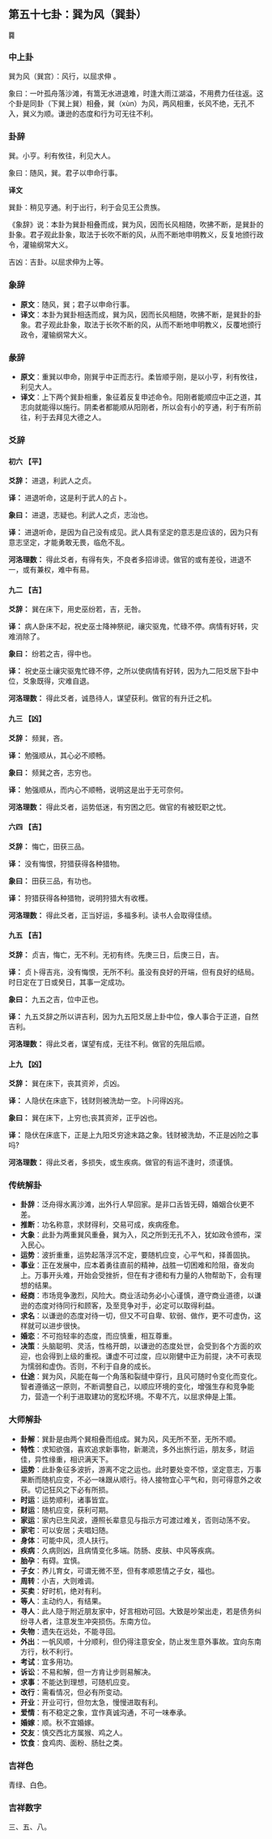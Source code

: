 ## 第五十七卦：巽为风（巽卦）

<div class="hexagrams">䷸</div>

### 中上卦

巽为风（巽宫）：风行，以屈求伸 。

象曰：一叶孤舟落沙滩，有篙无水进退难，时逢大雨江湖溢，不用费力任往返。这个卦是同卦（下巽上巽）相叠，巽（xùn）为风，两风相重，长风不绝，无孔不入，巽义为顺。谦逊的态度和行为可无往不利。

### 卦辞

巽。小亨。利有攸往，利见大人。

象曰：随风，巽。君子以申命行事。

**译文**

巽卦：稍见亨通。利于出行，利于会见王公贵族。

《象辞》说：本卦为巽卦相叠而成，巽为风，因而长风相随，吹拂不断，是巽卦的卦象。君子观此卦象，取法于长吹不断的风，从而不断地申明教义，反复地颁行政令，灌输纲常大义。

吉凶：吉卦。以屈求伸为上等。

### 象辞

- **原文**：随风，巽；君子以申命行事。
- **译文**：本卦为巽卦相迭而成，巽为风，因而长风相随，吹拂不断，是巽卦的卦象。君子观此卦象，取法于长吹不断的风，从而不断地申明教义，反覆地颁行政令，灌输纲常大义。

### 彖辞

- **原文**：重巽以申命，刚巽乎中正而志行。柔皆顺乎刚，是以小亨，利有攸往，利见大人。
- **译文**：上下两个巽卦相重，象征着反复申述命令。阳刚者能顺应中正之道，其志向就能得以施行。阴柔者都能顺从阳刚者，所以会有小的亨通，利于有所前往，利于去拜见大德之人。

### 爻辞

#### 初六 【平】

**爻辞：** 进退，利武人之贞。

**译：** 进退听命，这是利于武人的占卜。

**象曰：** 进退，志疑也。利武人之贞，志治也。

**译：** 进退听命，是因为自己没有成见。武人具有坚定的意志是应该的，因为只有意志坚定，才能勇敢无畏，临危不乱。

**河洛理数：** 得此爻者，有得有失，不良者多招诽谤。做官的或有差役，进退不一，或有兼权，难中有易。

#### 九二 【吉】

**爻辞：** 巽在床下，用史巫纷若，吉，无咎。

**译：** 病人卧床不起，祝史巫士降神祭祀，禳灾驱鬼，忙碌不停。病情有好转，灾难消除了。

**象曰：** 纷若之吉，得中也。

**译：** 祝史巫士禳灾驱鬼忙碌不停，之所以使病情有好转，因为九二阳爻居下卦中位，爻象既得，灾难自退。

**河洛理数：** 得此爻者，诚恳待人，谋望获利。做官的有升迁之机。

#### 九三 【凶】

**爻辞：** 频巽，吝。

**译：** 勉强顺从，其心必不顺畅。

**象曰：** 频巽之吝，志穷也。

**译：** 勉强顺从，而内心不顺畅，说明这是出于无可奈何。

**河洛理数：** 得此爻者，运势低迷，有穷困之厄。做官的有被贬职之忧。

#### 六四 【吉】

**爻辞：** 悔亡，田获三品。

**译：** 没有悔恨，狩猎获得各种猎物。

**象曰：** 田获三品，有功也。

**译：** 狩猎获得各种猎物，说明狩猎大有收穫。

**河洛理数：** 得此爻者，正当好运，多福多利。读书人会取得佳绩。

#### 九五 【吉】

**爻辞：** 贞吉，悔亡，无不利。无初有终。先庚三日，后庚三日，吉。

**译：** 贞卜得吉兆，没有悔恨，无所不利。虽没有良好的开端，但有良好的结局。时日定在丁日或癸日，其事一定成功。

**象曰：** 九五之吉，位中正也。

**译：** 九五爻辞之所以讲吉利，因为九五阳爻居上卦中位，像人事合于正道，自然吉利。

**河洛理数：** 得此爻者，谋望有成，无往不利。做官的先阻后顺。

#### 上九 【凶】

**爻辞：** 巽在床下，丧其资斧，贞凶。

**译：** 人隐伏在床底下，钱财则被洗劫一空。卜问得凶兆。

**象曰：** 巽在床下，上穷也;丧其资斧，正乎凶也。

**译：** 隐伏在床底下，正是上九阳爻穷途末路之象。钱财被洗劫，不正是凶险之事吗?

**河洛理数：** 得此爻者，多损失，或生疾病。做官的有运不逢时，须谨慎。

### 传统解卦

- **卦辞**：泛舟得水离沙滩，出外行人早回家。是非口舌皆无碍，婚姻合伙更不差。 
- **推断**：功名称意，求财得利，交易可成，疾病痊愈。 
- **大象**：此卦为两重巽风重叠，巽为入，风之所到无孔不入，犹如政令颁布，深入民心。
- **运势**：波折重重，运势起落浮沉不定，要随机应变，心平气和，择善固执。
- **事业**：正在发展中，应本着勇往直前的精神，战胜一切困难和险阻，奋发向上。万事开头难，开始会受挫折，但在有才德和有力量的人物帮助下，会有理想的结果。
- **经商**：市场竞争激烈，风险大。商业活动务必小心谨慎，遵守商业道德，以谦逊的态度对待同行和顾客，及至竞争对手，必定可以取得利益。
- **求名**：以谦逊的态度对待一切，但又不可自卑、软弱、做作，更不可虚伪，这样就可以进步很快。
- **婚恋**：不可抱轻率的态度，而应慎重，相互尊重。
- **决策**：头脑聪明、灵活，性格开朗，以谦逊的态度处世，会受到各个方面的欢迎，也会得到上级的重视。谦虚不可过度，应以刚健中正为前提，决不可表现为懦弱和虚伪。否则，不利于自身的成长。
- **仕途**：巽为风，风能在每一个角落和裂缝中穿行，且风可随时令变化而变化。智者遵循这一原则，不断调整自己，以顺应环境的变化，增强生存和竞争能力，营造一个利于进取建功的宽松环境。不卑不亢，以屈求伸是上策。

### 大师解卦

- **卦解**：巽卦是由两个巽相叠而组成。巽为风，风无所不至，无所不顺。
- **特性**：求知欲强，喜欢追求新事物，新潮流，多外出旅行运，朋友多，财运佳，异性缘重，相识满天下。
- **运势**：此卦象征多波折，游离不定之运也。此时要处变不惊，坚定意志，万事果断而随机应变，不必一味跟从顺行。待人接物宜心平气和，则可得意外之收获。切记狂风之下必有所损。
- **时运**：运势顺利，诸事皆宜。
- **财运**：随机应变，获利可期。
- **家运**：家内已生风波，遵照长辈意见与指示方可渡过难关，否则动荡不安。
- **家宅**：可以安居；夫唱妇随。
- **身体**：可能中风，须人扶行。
- **疾病**：久病则凶，且病情变化多端。防肠、皮肤、中风等疾病。
- **胎孕**：有碍。宜慎。
- **子女**：养儿育女，可谓无微不至，但有孝顺恩情之子女，福也。
- **周转**：小吉，大则难调。
- **买卖**：好时机，绝对有利。
- **等人**：主动约人，有结果。
- **寻人**：此人隐于附近朋友家中，好言相劝可回。大致是吵架出走，若是债务纠纷寻人者，注意发生冲突损伤。东南方位。
- **失物**：遗失在远处，不能寻回。
- **外出**：一帆风顺，十分顺利，但仍得注意安全，防止发生意外事故。宜向东南方行，秋不利行。
- **考试**：宜多用功。
- **诉讼**：不易和解，但一方肯让步则易解决。
- **求事**：不能达到理想，可随机应变。
- **改行**：需看情况，但必有所变动。
- **开业**：开业可行，但勿太急，慢慢进取有利。
- **爱情**：有不稳定之象，宜作真诚沟通，不可一味奉承。 
- **婚嫁**：顺。秋不宜婚嫁。
- **交友**：慎交西北方属猴、鸡之人。
- **饮食**：食鸡肉、面粉、肠肚之类。

### 吉祥色

青绿、白色。

### 吉祥数字

三、五、八。